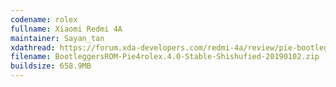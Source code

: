 ```yaml
---
codename: rolex
fullname: Xiaomi Redmi 4A
maintainer: Sayan_tan
xdathread: https://forum.xda-developers.com/redmi-4a/review/pie-bootleggers-rom-shishufied-redmi-4a-t3877563
filename: BootleggersROM-Pie4rolex.4.0-Stable-Shishufied-20190102.zip
buildsize: 658.9MB
---
```

